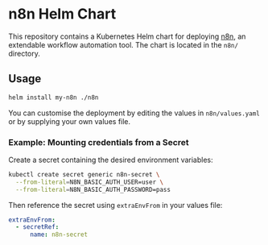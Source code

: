 # n8n Helm Chart

This repository contains a Kubernetes Helm chart for deploying [n8n](https://github.com/n8n-io/n8n), an extendable workflow automation tool. The chart is located in the `n8n/` directory.

## Usage

```bash
helm install my-n8n ./n8n
```

You can customise the deployment by editing the values in `n8n/values.yaml` or by supplying your own values file.

### Example: Mounting credentials from a Secret

Create a secret containing the desired environment variables:

```bash
kubectl create secret generic n8n-secret \
  --from-literal=N8N_BASIC_AUTH_USER=user \
  --from-literal=N8N_BASIC_AUTH_PASSWORD=pass
```

Then reference the secret using `extraEnvFrom` in your values file:

```yaml
extraEnvFrom:
  - secretRef:
      name: n8n-secret
```
